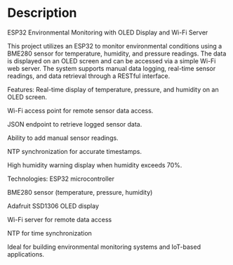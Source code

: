 # Description
ESP32 Environmental Monitoring with OLED Display and Wi-Fi Server

This project utilizes an ESP32 to monitor environmental conditions using a BME280 sensor for temperature, humidity, and pressure readings. The data is displayed on an OLED screen and can be accessed via a simple Wi-Fi web server. The system supports manual data logging, real-time sensor readings, and data retrieval through a RESTful interface.

Features:
Real-time display of temperature, pressure, and humidity on an OLED screen.

Wi-Fi access point for remote sensor data access.

JSON endpoint to retrieve logged sensor data.

Ability to add manual sensor readings.

NTP synchronization for accurate timestamps.

High humidity warning display when humidity exceeds 70%.

Technologies:
ESP32 microcontroller

BME280 sensor (temperature, pressure, humidity)

Adafruit SSD1306 OLED display

Wi-Fi server for remote data access

NTP for time synchronization

Ideal for building environmental monitoring systems and IoT-based applications.
